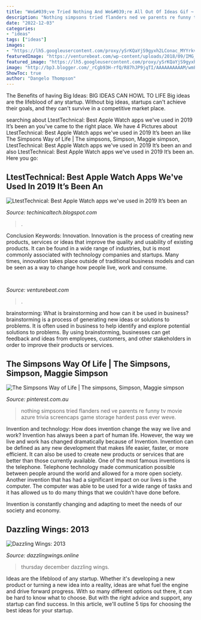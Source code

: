```yaml
---
title: "We&#039;ve Tried Nothing And We&#039;re All Out Of Ideas Gif ~ The Simpsons Way Of Life"
description: "Nothing simpsons tried flanders ned ve parents re funny tv movie azure trivia screencaps game storage hardest pass ever weve"
date: "2022-12-03"
categories:
- "ideas"
tags: ["ideas"]
images:
- "https://lh5.googleusercontent.com/proxy/ySrKQaYjS9gyxh2LConac_MYYrkvyv99GhyQxVgDM9BghxFyJWdhKaaCnlq7_YRFvAjaE0W3Xm9NYb787dQylNm0D_PfdJZh3_w3sNhGYA=w1200-h630-p-k-no-nu"
featuredImage: "https://venturebeat.com/wp-content/uploads/2018/09/IMG_20180903_102707-1.jpg?w=757"
featured_image: "https://lh5.googleusercontent.com/proxy/ySrKQaYjS9gyxh2LConac_MYYrkvyv99GhyQxVgDM9BghxFyJWdhKaaCnlq7_YRFvAjaE0W3Xm9NYb787dQylNm0D_PfdJZh3_w3sNhGYA=w1200-h630-p-k-no-nu"
image: "http://bp3.blogger.com/_rCgb93H-rfQ/R87hJP9jqTI/AAAAAAAAAAM/wmFDNisfems/S730/DW-full.jpg"
ShowToc: true
author: "Dangelo Thompson"
---
```



The Benefits of having Big Ideas:
BIG IDEAS CAN HOWL TO LIFE
Big ideas are the lifeblood of any startup. Without big ideas, startups can't achieve their goals, and they can't survive in a competitive market place.

	

		
searching about LtestTechnical: Best Apple Watch apps we&#039;ve used in 2019 It’s been an you've came to the right place. We have 4 Pictures about LtestTechnical: Best Apple Watch apps we&#039;ve used in 2019 It’s been an like The Simpsons Way of Life | The simpsons, Simpson, Maggie simpson, LtestTechnical: Best Apple Watch apps we&#039;ve used in 2019 It’s been an and also LtestTechnical: Best Apple Watch apps we&#039;ve used in 2019 It’s been an. Here you go:
		
    
## LtestTechnical: Best Apple Watch Apps We&#039;ve Used In 2019 It’s Been An

<img loading=lazy src="https://lh5.googleusercontent.com/proxy/ySrKQaYjS9gyxh2LConac_MYYrkvyv99GhyQxVgDM9BghxFyJWdhKaaCnlq7_YRFvAjaE0W3Xm9NYb787dQylNm0D_PfdJZh3_w3sNhGYA=w1200-h630-p-k-no-nu" onerror="this.onerror=null;this.src='https://tse2.mm.bing.net/th?id=OIP.RpA6hGS32hc2VIVNEvtmXwHaEK&amp;pid=15.1';" alt="LtestTechnical: Best Apple Watch apps we&#039;ve used in 2019 It’s been an">

_Source: techinicaltech.blogspot.com_

>. 

	

Conclusion
Keywords: Innovation.
Innovation is the process of creating new products, services or ideas that improve the quality and usability of existing products. It can be found in a wide range of industries, but is most commonly associated with technology companies and startups. Many times, innovation takes place outside of traditional business models and can be seen as a way to change how people live, work and consume.

    
## 

<img loading=lazy src="https://venturebeat.com/wp-content/uploads/2018/09/IMG_20180903_102707-1.jpg?w=757" onerror="this.onerror=null;this.src='https://tse3.mm.bing.net/th?id=OIP.Dnhhdm2edEw4m6F1HTB_ZgHaF3&amp;pid=15.1';" alt="">

_Source: venturebeat.com_

>. 

	

brainstorming: What is brainstorming and how can it be used in business?
brainstorming is a process of generating new ideas or solutions to problems. It is often used in business to help identify and explore potential solutions to problems. By using brainstorming, businesses can get feedback and ideas from employees, customers, and other stakeholders in order to improve their products or services.

    
## The Simpsons Way Of Life | The Simpsons, Simpson, Maggie Simpson

<img loading=lazy src="https://i.pinimg.com/736x/1a/ca/f4/1acaf43b61bd4b72b0956e0ce9fd12fc--tv-quotes-tv-movie.jpg" onerror="this.onerror=null;this.src='https://tse3.mm.bing.net/th?id=OIP.MYV51pAhT8qJ4wX5MVglGwHaFl&amp;pid=15.1';" alt="The Simpsons Way of Life | The simpsons, Simpson, Maggie simpson">

_Source: pinterest.com.au_

>nothing simpsons tried flanders ned ve parents re funny tv movie azure trivia screencaps game storage hardest pass ever weve. 

	

Invention and technology: How does invention change the way we live and work?
Invention has always been a part of human life. However, the way we live and work has changed dramatically because of Invention. Invention can be defined as any new development that makes life easier, faster, or more efficient. It can also be used to create new products or services that are better than those currently available.
One of the most famous inventions is the telephone. Telephone technology made communication possible between people around the world and allowed for a more open society. Another invention that has had a significant impact on our lives is the computer. The computer was able to be used for a wide range of tasks and it has allowed us to do many things that we couldn’t have done before.

Invention is constantly changing and adapting to meet the needs of our society and economy.

    
## Dazzling Wings: 2013

<img loading=lazy src="http://bp3.blogger.com/_rCgb93H-rfQ/R87hJP9jqTI/AAAAAAAAAAM/wmFDNisfems/S730/DW-full.jpg" onerror="this.onerror=null;this.src='https://tse1.mm.bing.net/th?id=OIP.pfwMR-hX7UZFUhLhyBRDsQHaD1&amp;pid=15.1';" alt="Dazzling Wings: 2013">

_Source: dazzlingwings.online_

>thursday december dazzling wings. 

	

Ideas are the lifeblood of any startup. Whether it's developing a new product or turning a new idea into a reality, ideas are what fuel the engine and drive forward progress. With so many different options out there, it can be hard to know what to choose. But with the right advice and support, any startup can find success. In this article, we'll outline 5 tips for choosing the best ideas for your startup.

